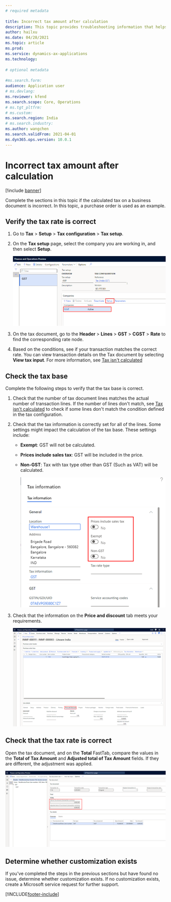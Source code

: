 ```yaml
---
# required metadata

title: Incorrect tax amount after calculation
description: This topic provides troubleshooting information that helps you resolve the issue when the calculated tax amount is incorrect.
author: hailxu
ms.date: 04/28/2021
ms.topic: article
ms.prod: 
ms.service: dynamics-ax-applications
ms.technology: 

# optional metadata

#ms.search.form:
audience: Application user
# ms.devlang: 
ms.reviewer: kfend
ms.search.scope: Core, Operations
# ms.tgt_pltfrm: 
# ms.custom: 
ms.search.region: India
# ms.search.industry: 
ms.author: wangchen
ms.search.validFrom: 2021-04-01
ms.dyn365.ops.version: 10.0.1
---
```




# Incorrect tax amount after calculation

[!include [banner](../includes/banner.md)]
 
Complete the sections in this topic if the calculated tax on a business document is incorrect. In this topic, a purchase order is used as an example.

## Verify the tax rate is correct

1. Go to **Tax** > **Setup** > **Tax configuration** > **Tax setup**.
2. On the **Tax setup** page, select the company you are working in, and then select **Setup**.

   [![Tax setup page](./media/tax-amount-wrong-Picture1.png)](./media/tax-amount-wrong-Picture1.png)

3. On the tax document, go to the **Header** > **Lines** > **GST** > **CGST** > **Rate** to find the corresponding rate node.
4. Based on the conditions, see if your transaction matches the correct rate. You can view transaction details on the Tax document by selecting **View tax input**. For more information, see [Tax isn't calculated](apac-ind-GST-troubleshooting-tax-not-calculated.md)


## Check the tax base

Complete the following steps to verify that the tax base is correct.

1. Check that the number of tax document lines matches the actual number of transaction lines. If the number of lines don't match, see [Tax isn't calculated](apac-ind-GST-troubleshooting-tax-not-calculated.md) to check if some lines don't match the condition defined in the tax configuration.
2. Check that the tax information is correctly set for all of the lines. Some settings might impact the calculation of the tax base. These settings include:

   - **Exempt**: GST will not be calculated.
   - **Prices include sales tax**: GST will be included in the price.
   - **Non-GST**: Tax with tax type other than GST (Such as VAT) will be calculated.

      [![Tax information settings](./media/tax-amount-wrong-Picture3.png)](./media/tax-amount-wrong-Picture3.png)

3. Check that the information on the **Price and discount** tab meets your requirements.

   [![Price and discount tab](./media/tax-amount-wrong-Picture4.png)](./media/tax-amount-wrong-Picture4.png)

## Check that the tax rate is correct

Open the tax document, and on the **Total** FastTab, compare the values in the **Total of Tax Amount** and **Adjusted total of Tax Amount** fields. If they are different, the adjustment was applied.

   [![Tax document page, Totals FastTab](./media/tax-amount-wrong-Picture5.png)](./media/tax-amount-wrong-Picture5.png)

## Determine whether customization exists

If you've completed the steps in the previous sections but have found no issue, determine whether customization exists. If no customization exists, create a Microsoft service request for further support.

[!INCLUDE[footer-include](../../includes/footer-banner.md)]


